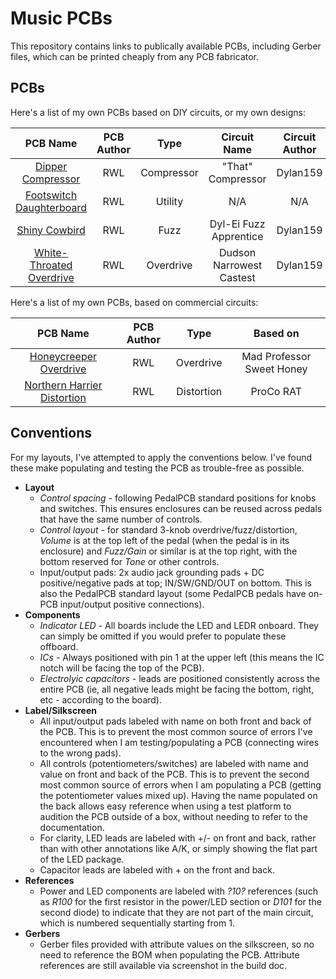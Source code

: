 # Music PCBs

This repository contains links to publically available PCBs, including Gerber files, which can be printed cheaply from any PCB fabricator.

## PCBs

Here's a list of my own PCBs based on DIY circuits, or my own designs:

|                       PCB Name                        | PCB Author |    Type    |       Circuit Name       | Circuit Author |
| :---------------------------------------------------: | :--------: | :--------: | :----------------------: | :------------: |
|        [Dipper Compressor](/DipperCompressor/)        |    RWL     | Compressor |    "That" Compressor     |    Dylan159    |
| [Footswitch Daughterboard](/FootswitchDaughterboard/) |    RWL     |  Utility   |           N/A            |      N/A       |
|            [Shiny Cowbird](/ShinyCowbird/)            |    RWL     |    Fuzz    |  Dyl-Ei Fuzz Apprentice  |    Dylan159    |
| [White-Throated Overdrive](/WhiteThroatedOverdrive/)  |    RWL     | Overdrive  | Dudson Narrowest Castest |    Dylan159    |

Here's a list of my own PCBs, based on commercial circuits:

|                          PCB Name                          | PCB Author |    Type    |         Based on          |
| :--------------------------------------------------------: | :--------: | :--------: | :-----------------------: |
|     [Honeycreeper Overdrive](/HoneycreeperOverdrive/)      |    RWL     | Overdrive  | Mad Professor Sweet Honey |
| [Northern Harrier Distortion](/NorthernHarrierDistortion/) |    RWL     | Distortion |         ProCo RAT         |

## Conventions

For my layouts, I've attempted to apply the conventions below. I've found these make populating and testing the PCB as trouble-free as possible.

* **Layout**
  * *Control spacing* - following PedalPCB standard positions for knobs and switches. This ensures enclosures can be reused across pedals that have the same number of controls.
  * *Control layout* - for standard 3-knob overdrive/fuzz/distortion, *Volume* is at the top left of the pedal (when the pedal is in its enclosure) and *Fuzz/Gain* or similar is at the top right, with the bottom reserved for *Tone* or other controls.
  * Input/output pads: 2x audio jack grounding pads + DC positive/negative pads at top; IN/SW/GND/OUT on bottom. This is also the PedalPCB standard layout (some PedalPCB pedals have on-PCB input/output positive connections).
* **Components**
  * *Indicator LED* - All boards include the LED and LEDR onboard. They can simply be omitted if you would prefer to populate these offboard.
  * *ICs* - Always positioned with pin 1 at the upper left (this means the IC notch will be facing the top of the PCB).
  * *Electrolyic capacitors* - leads are positioned consistently across the entire PCB (ie, all negative leads might be facing the bottom, right, etc - according to the board).
* **Label/Silkscreen**
  * All input/output pads labeled with name on both front and back of the PCB. This is to prevent the most common source of errors I've encountered when I am testing/populating a PCB (connecting wires to the wrong pads).
  * All controls (potentiometers/switches) are labeled with name and value on front and back of the PCB. This is to prevent the second most common source of errors when I am populating a PCB (getting the potentiometer values mixed up). Having the name populated on the back allows easy reference when using a test platform to audition the PCB outside of a box, without needing to refer to the documentation.
  * For clarity, LED leads are labeled with +/- on front and back, rather than with other annotations like A/K, or simply showing the flat part of the LED package.
  * Capacitor leads are labeled with + on the front and back.
* **References**
  * Power and LED components are labeled with *?10?* references (such as *R100* for the first resistor in the power/LED section or *D101* for the second diode) to indicate that they are not part of the main circuit, which is numbered sequentially starting from 1.
* **Gerbers**
  * Gerber files provided with attribute values on the silkscreen, so no need to reference the BOM when populating the PCB. Attribute references are still available via screenshot in the build doc.